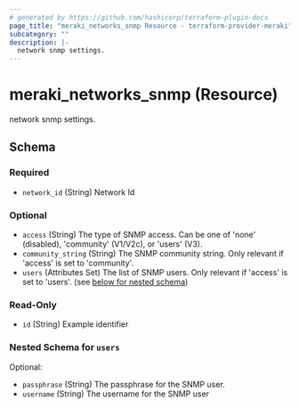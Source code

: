 ```yaml
---
# generated by https://github.com/hashicorp/terraform-plugin-docs
page_title: "meraki_networks_snmp Resource - terraform-provider-meraki"
subcategory: ""
description: |-
  network snmp settings.
---
```


# meraki_networks_snmp (Resource)

network snmp settings.



<!-- schema generated by tfplugindocs -->
## Schema

### Required

- `network_id` (String) Network Id

### Optional

- `access` (String) The type of SNMP access. Can be one of 'none' (disabled), 'community' (V1/V2c), or 'users' (V3).
- `community_string` (String) The SNMP community string. Only relevant if 'access' is set to 'community'.
- `users` (Attributes Set) The list of SNMP users. Only relevant if 'access' is set to 'users'. (see [below for nested schema](#nestedatt--users))

### Read-Only

- `id` (String) Example identifier

<a id="nestedatt--users"></a>
### Nested Schema for `users`

Optional:

- `passphrase` (String) The passphrase for the SNMP user.
- `username` (String) The username for the SNMP user
